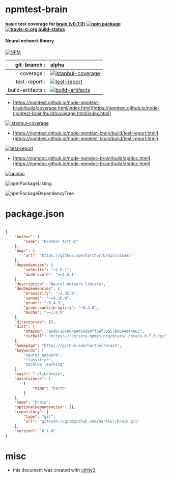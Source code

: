 # npmtest-brain

#### basic test coverage for  [brain (v0.7.0)](https://github.com/harthur/brain)  [![npm package](https://img.shields.io/npm/v/npmtest-brain.svg?style=flat-square)](https://www.npmjs.org/package/npmtest-brain) [![travis-ci.org build-status](https://api.travis-ci.org/npmtest/node-npmtest-brain.svg)](https://travis-ci.org/npmtest/node-npmtest-brain)

#### Neural network library

[![NPM](https://nodei.co/npm/brain.png?downloads=true&downloadRank=true&stars=true)](https://www.npmjs.com/package/brain)

| git-branch : | [alpha](https://github.com/npmtest/node-npmtest-brain/tree/alpha)|
|--:|:--|
| coverage : | [![istanbul-coverage](https://npmtest.github.io/node-npmtest-brain/build/coverage.badge.svg)](https://npmtest.github.io/node-npmtest-brain/build/coverage.html/index.html)|
| test-report : | [![test-report](https://npmtest.github.io/node-npmtest-brain/build/test-report.badge.svg)](https://npmtest.github.io/node-npmtest-brain/build/test-report.html)|
| build-artifacts : | [![build-artifacts](https://npmtest.github.io/node-npmtest-brain/glyphicons_144_folder_open.png)](https://github.com/npmtest/node-npmtest-brain/tree/gh-pages/build)|

- [https://npmtest.github.io/node-npmtest-brain/build/coverage.html/index.html](https://npmtest.github.io/node-npmtest-brain/build/coverage.html/index.html)

[![istanbul-coverage](https://npmtest.github.io/node-npmtest-brain/build/screenCapture.buildCi.browser.%252Ftmp%252Fbuild%252Fcoverage.lib.html.png)](https://npmtest.github.io/node-npmtest-brain/build/coverage.html/index.html)

- [https://npmtest.github.io/node-npmtest-brain/build/test-report.html](https://npmtest.github.io/node-npmtest-brain/build/test-report.html)

[![test-report](https://npmtest.github.io/node-npmtest-brain/build/screenCapture.buildCi.browser.%252Ftmp%252Fbuild%252Ftest-report.html.png)](https://npmtest.github.io/node-npmtest-brain/build/test-report.html)

- [https://npmdoc.github.io/node-npmdoc-brain/build/apidoc.html](https://npmdoc.github.io/node-npmdoc-brain/build/apidoc.html)

[![apidoc](https://npmdoc.github.io/node-npmdoc-brain/build/screenCapture.buildCi.browser.%252Ftmp%252Fbuild%252Fapidoc.html.png)](https://npmdoc.github.io/node-npmdoc-brain/build/apidoc.html)

![npmPackageListing](https://npmtest.github.io/node-npmtest-brain/build/screenCapture.npmPackageListing.svg)

![npmPackageDependencyTree](https://npmtest.github.io/node-npmtest-brain/build/screenCapture.npmPackageDependencyTree.svg)



# package.json

```json

{
    "author": {
        "name": "Heather Arthur"
    },
    "bugs": {
        "url": "https://github.com/harthur/brain/issues"
    },
    "dependencies": {
        "inherits": "~2.0.1",
        "underscore": ">=1.5.1"
    },
    "description": "Neural network library",
    "devDependencies": {
        "browserify": "~3.32.0",
        "canvas": ">=0.10.0",
        "grunt": "~0.4.3",
        "grunt-contrib-uglify": "~0.2.0",
        "mocha": ">=1.0.0"
    },
    "directories": {},
    "dist": {
        "shasum": "a6d0718c064a9d50d9bff39f38557b6b94d4466c",
        "tarball": "https://registry.npmjs.org/brain/-/brain-0.7.0.tgz"
    },
    "homepage": "https://github.com/harthur/brain",
    "keywords": [
        "neural network",
        "classifier",
        "machine learning"
    ],
    "main": "./lib/brain",
    "maintainers": [
        {
            "name": "harth"
        }
    ],
    "name": "brain",
    "optionalDependencies": {},
    "repository": {
        "type": "git",
        "url": "git+ssh://git@github.com/harthur/brain.git"
    },
    "version": "0.7.0"
}
```



# misc
- this document was created with [utility2](https://github.com/kaizhu256/node-utility2)
